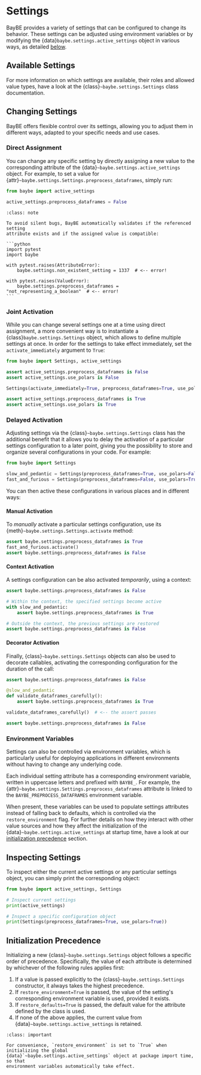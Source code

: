 # Settings

BayBE provides a variety of settings that can be configured to change its behavior.
These settings can be adjusted using environment variables or by modifying the
{data}`baybe.settings.active_settings` object in various ways, as detailed
[below](#changing-settings).

## Available Settings

For more information on which settings are available, their roles and allowed value
types, have a look at the {class}`~baybe.settings.Settings` class documentation.

## Changing Settings

BayBE offers flexible control over its settings, allowing you to adjust them in
different ways, adapted to your specific needs and use cases.
 
### Direct Assignment
You can change any specific setting by directly assigning a new value to the
corresponding attribute of the {data}`~baybe.settings.active_settings` object. For
example, to set a value for {attr}`~baybe.settings.Settings.preprocess_dataframes`,
simply run:

```python
from baybe import active_settings

active_settings.preprocess_dataframes = False
```

````{admonition} Validation
:class: note

To avoid silent bugs, BayBE automatically validates if the referenced setting
attribute exists and if the assigned value is compatible:

```python
import pytest
import baybe

with pytest.raises(AttributeError):
    baybe.settings.non_existent_setting = 1337  # <-- error!

with pytest.raises(ValueError):
    baybe.settings.preprocess_dataframes = "not_representing_a_boolean"  # <-- error!
```
````

### Joint Activation
While you can change several settings one at a time using direct assignment, a more
convenient way is to instantiate a {class}`baybe.settings.Settings` object, which allows
to define multiple settings at once. In order for the settings to take effect
immediately, set the `activate_immediately` argument to
`True`:

```python
from baybe import Settings, active_settings

assert active_settings.preprocess_dataframes is False
assert active_settings.use_polars is False

Settings(activate_immediately=True, preprocess_dataframes=True, use_polars=True)

assert active_settings.preprocess_dataframes is True
assert active_settings.use_polars is True
```

### Delayed Activation
Adjusting settings via the {class}`~baybe.settings.Settings` class has the additional
benefit that it allows you to delay the activation of a particular settings
configuration to a later point, giving you the possibility to store and organize several
configurations in your code. For example:

```python
from baybe import Settings

slow_and_pedantic = Settings(preprocess_dataframes=True, use_polars=False)
fast_and_furious = Settings(preprocess_dataframes=False, use_polars=True)
```

You can then active these configurations in various places and in different ways:

#### Manual Activation
To *manually* activate a particular settings configuration, use its
{meth}`~baybe.settings.Settings.activate` method:

```python
assert baybe.settings.preprocess_dataframes is True
fast_and_furious.activate()
assert baybe.settings.preprocess_dataframes is False
```

#### Context Activation
A settings configuration can be also activated *temporarily*, using a context:

```python
assert baybe.settings.preprocess_dataframes is False

# Within the context, the specified settings become active
with slow_and_pedantic:
    assert baybe.settings.preprocess_dataframes is True

# Outside the context, the previous settings are restored
assert baybe.settings.preprocess_dataframes is False
```

#### Decorator Activation
Finally, {class}`~baybe.settings.Settings` objects can also be used to decorate
callables, activating the corresponding configuration for the duration of the call:

```python
assert baybe.settings.preprocess_dataframes is False

@slow_and_pedantic
def validate_dataframes_carefully():
    assert baybe.settings.preprocess_dataframes is True

validate_dataframes_carefully()  # <-- the assert passes

assert baybe.settings.preprocess_dataframes is False
```

### Environment Variables
Settings can also be controlled via environment variables, which is particularly useful
for deploying applications in different environments without having to change any
underlying code. 

Each individual setting attribute has a corresponding environment variable, written in
uppercase letters and prefixed with `BAYBE_`. For example, the
{attr}`~baybe.settings.Settings.preprocess_dataframes` attribute is linked to the
`BAYBE_PREPROCESS_DATAFRAMES` environment variable.

When present, these variables can be used to populate settings attributes instead of
falling back to defaults, which is controlled via the `restore_environment` flag. For
further details on how they interact with other value sources and how they affect the
initialization of the {data}`~baybe.settings.active_settings` at startup time, have a
look at our [initialization precedence](#initialization-precedence) section.


## Inspecting Settings
To inspect either the current active settings or any particular settings object,
you can simply print the corresponding object:

```python
from baybe import active_settings, Settings

# Inspect current settings
print(active_settings)

# Inspect a specific configuration object
print(Settings(preprocess_dataframes=True, use_polars=True))
```

## Initialization Precedence
Initializing a new {class}`~baybe.settings.Settings` object follows a specific order of
precedence. Specifically, the value of each attribute is determined by whichever of the
following rules applies first:

1. If a value is passed explicitly to the {class}`~baybe.settings.Settings` constructor,
   it always takes the highest precedence.
2. If `restore_environment=True` is passed, the value of the setting's corresponding
   environment variable is used, provided it exists.
3. If `restore_defaults=True` is passed, the default value for the attribute defined
   by the class is used.
4. If none of the above applies, the current value from
   {data}`~baybe.settings.active_settings` is retained.

```{admonition} Global Settings Initialization
:class: important

For convenience, `restore_environment` is set to `True` when initializing the global
{data}`~baybe.settings.active_settings` object at package import time, so that
environment variables automatically take effect.
```


